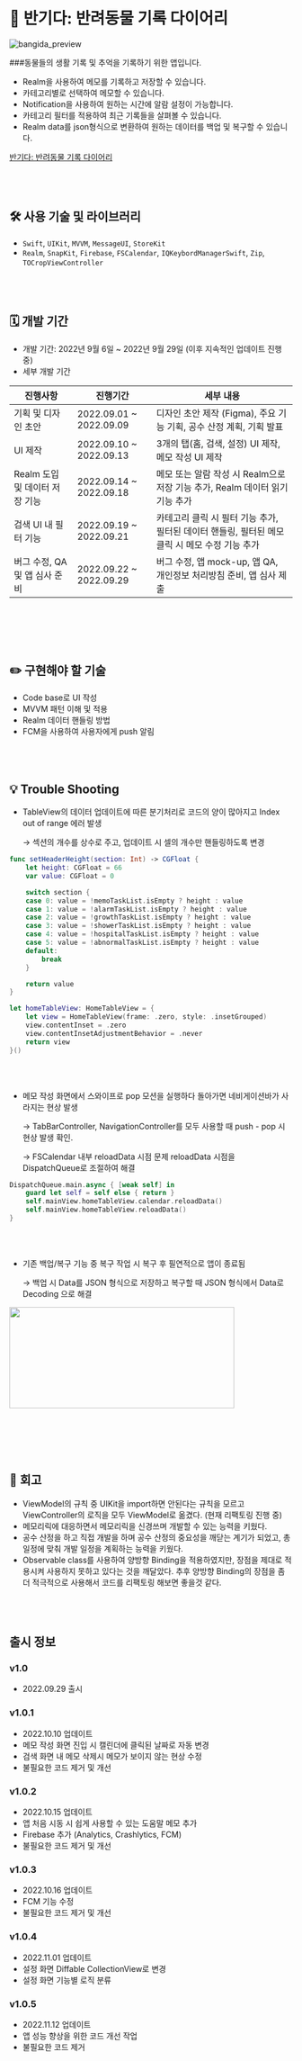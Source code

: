 # 🐶 반기다: 반려동물 기록 다이어리

![bangida_preview](https://user-images.githubusercontent.com/88874280/207097533-477e217a-defc-44f4-a658-ee9d81552504.png)

###동물들의 생활 기록 및 추억을 기록하기 위한 앱입니다. 

- Realm을 사용하여 메모를 기록하고 저장할 수 있습니다.
- 카테고리별로 선택하여 메모할 수 있습니다.
- Notification을 사용하여 원하는 시간에 알람 설정이 가능합니다.
- 카테고리 필터를 적용하여 최근 기록들을 살펴볼 수 있습니다.
- Realm data를 json형식으로 변환하여 원하는 데이터를 백업 및 복구할 수 있습니다.

[‎반기다: 반려동물 기록 다이어리](https://apps.apple.com/kr/app/BangiDaApp/id6443524869)
</br><br/>
</br><br/>
## 🛠️ 사용 기술 및 라이브러리

- `Swift`, `UIKit`, `MVVM`, `MessageUI`, `StoreKit`
- `Realm`, `SnapKit`, `Firebase`, `FSCalendar`, `IQKeybordManagerSwift`, `Zip`, `TOCropViewController`
</br><br/>
</br><br/>
## 🗓️ 개발 기간

- 개발 기간: 2022년 9월 6일 ~ 2022년 9월 29일 (이후 지속적인 업데이트 진행 중)
- 세부 개발 기간

| 진행사항 | 진행기간 | 세부 내용 |
| --- | --- | --- |
| 기획 및 디자인 초안 | 2022.09.01 ~ 2022.09.09 | 디자인 초안 제작 (Figma), 주요 기능 기획, 공수 산정 계획, 기획 발표 |
| UI 제작 | 2022.09.10 ~ 2022.09.13 | 3개의 탭(홈, 검색, 설정) UI 제작, 메모 작성 UI 제작 |
| Realm 도입 및 데이터 저장 기능 | 2022.09.14 ~ 2022.09.18 | 메모 또는 알람 작성 시 Realm으로 저장 기능 추가, Realm 데이터 읽기 기능 추가 |
| 검색 UI 내 필터 기능 | 2022.09.19 ~ 2022.09.21 | 카테고리 클릭 시 필터 기능 추가, 필터된 데이터 핸들링, 필터된 메모 클릭 시 메모 수정 기능 추가 |
| 버그 수정, QA 및 앱 심사 준비 | 2022.09.22 ~ 2022.09.29 | 버그 수정, 앱 mock-up, 앱 QA, 개인정보 처리방침 준비, 앱 심사 제출 |

</br><br/>
</br><br/>
## ✏️ 구현해야 할 기술

- Code base로 UI 작성
- MVVM 패턴 이해 및 적용
- Realm 데이터 핸들링 방법
- FCM을 사용하여 사용자에게 push 알림
</br><br/>
</br><br/>
## 💡 Trouble Shooting

- TableView의 데이터 업데이트에 따른 분기처리로 코드의 양이 많아지고 Index out of range 에러 발생
    
    → 섹션의 개수를 상수로 주고, 업데이트 시 셀의 개수만 핸들링하도록 변경
    

```swift
func setHeaderHeight(section: Int) -> CGFloat {
    let height: CGFloat = 66
    var value: CGFloat = 0

    switch section {
    case 0: value = !memoTaskList.isEmpty ? height : value
    case 1: value = !alarmTaskList.isEmpty ? height : value
    case 2: value = !growthTaskList.isEmpty ? height : value
    case 3: value = !showerTaskList.isEmpty ? height : value
    case 4: value = !hospitalTaskList.isEmpty ? height : value
    case 5: value = !abnormalTaskList.isEmpty ? height : value
    default:
        break
    }

    return value
}
```

```swift
let homeTableView: HomeTableView = {
    let view = HomeTableView(frame: .zero, style: .insetGrouped)
    view.contentInset = .zero
    view.contentInsetAdjustmentBehavior = .never
    return view
}()
```
</br><br/>
- 메모 작성 화면에서 스와이프로 pop 모션을 실행하다 돌아가면 네비게이션바가 사라지는 현상 발생
    
    → TabBarController, NavigationController를 모두 사용할 때 push - pop 시 현상 발생 확인. 
    
    → FSCalendar 내부 reloadData 시점 문제 reloadData 시점을 DispatchQueue로 조절하여 해결
    

```swift
DispatchQueue.main.async { [weak self] in
    guard let self = self else { return }
    self.mainView.homeTableView.calendar.reloadData()
    self.mainView.homeTableView.reloadData()
}
```
</br><br/>
- 기존 백업/복구 기능 중 복구 작업 시 복구 후 필연적으로 앱이 종료됨
    
    → 백업 시 Data를 JSON 형식으로 저장하고 복구할 때 JSON 형식에서 Data로 Decoding 으로 해결
    

<img src="https://user-images.githubusercontent.com/88874280/207098187-e0e0d175-a916-4b4e-bb72-0b9c1eb698a1.png"  width="400" height="180"/>

</br><br/>
</br><br/>
## 🤔 회고

- ViewModel의 규칙 중 UIKit을 import하면 안된다는 규칙을 모르고 ViewController의 로직을 모두 ViewModel로 옮겼다. (현재 리팩토링 진행 중)
- 메모리릭에 대응하면서 메모리릭을 신경쓰며 개발할 수 있는 능력을 키웠다.
- 공수 산정을 하고 직접 개발을 하며 공수 산정의 중요성을 깨닫는 계기가 되었고, 총 일정에 맞춰 개발 일정을 계획하는 능력을 키웠다.
- Observable class를 사용하여 양방향 Binding을 적용하였지만, 장점을 제대로 적용시켜 사용하지 못하고 있다는 것을 깨달았다. 추후 양방향 Binding의 장점을 좀 더 적극적으로 사용해서 코드를 리팩토링 해보면 좋을것 같다.
</br><br/>
</br><br/>
## 출시 정보

### v1.0

- 2022.09.29 출시

### v1.0.1

- 2022.10.10 업데이트
- 메모 작성 화면 진입 시 캘린더에 클릭된 날짜로 자동 변경
- 검색 화면 내 메모 삭제시 메모가 보이지 않는 현상 수정
- 불필요한 코드 제거 및 개선

### v1.0.2

- 2022.10.15 업데이트
- 앱 처음 시동 시 쉽게 사용할 수 있는 도움말 메모 추가
- Firebase 추가 (Analytics, Crashlytics, FCM)
- 불필요한 코드 제거 및 개선

### v1.0.3

- 2022.10.16 업데이트
- FCM 기능 수정
- 불필요한 코드 제거 및 개선

### v1.0.4

- 2022.11.01 업데이트
- 설정 화면 Diffable CollectionView로 변경
- 설정 화면 기능별 로직 분류

### v1.0.5

- 2022.11.12 업데이트
- 앱 성능 향상을 위한 코드 개선 작업
- 불필요한 코드 제거
</br><br/>
</br><br/>
